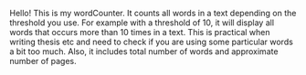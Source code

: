 Hello! This is my wordCounter.
It counts all words in a text depending on the threshold you use.
For example with a threshold of 10, it will display all words that occurs more than 10 times in a text.
This is practical when writing thesis etc and need to check if you are using some particular words a bit too much.
Also, it includes total number of words and approximate number of pages.
